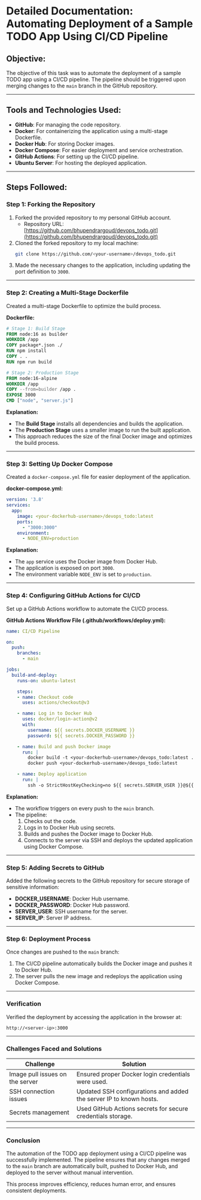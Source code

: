 # **Detailed Documentation: Automating Deployment of a Sample TODO App Using CI/CD Pipeline**

## **Objective:**
The objective of this task was to automate the deployment of a sample TODO app using a CI/CD pipeline. The pipeline should be triggered upon merging changes to the `main` branch in the GitHub repository.

---

## **Tools and Technologies Used:**
- **GitHub**: For managing the code repository.
- **Docker**: For containerizing the application using a multi-stage Dockerfile.
- **Docker Hub**: For storing Docker images.
- **Docker Compose**: For easier deployment and service orchestration.
- **GitHub Actions**: For setting up the CI/CD pipeline.
- **Ubuntu Server**: For hosting the deployed application.

---

## **Steps Followed:**

### **Step 1: Forking the Repository**
1. Forked the provided repository to my personal GitHub account.
   - Repository URL: [https://github.com/bhupendrargoud/devops_todo.git](https://github.com/bhupendrargoud/devops_todo.git)
2. Cloned the forked repository to my local machine:
   ```bash
   git clone https://github.com/<your-username>/devops_todo.git
   ```
3. Made the necessary changes to the application, including updating the port definition to `3000`.

---

### **Step 2: Creating a Multi-Stage Dockerfile**
Created a multi-stage Dockerfile to optimize the build process.

**Dockerfile:**
```Dockerfile
# Stage 1: Build Stage
FROM node:16 as builder
WORKDIR /app
COPY package*.json ./
RUN npm install
COPY . .
RUN npm run build

# Stage 2: Production Stage
FROM node:16-alpine
WORKDIR /app
COPY --from=builder /app .
EXPOSE 3000
CMD ["node", "server.js"]
```

**Explanation:**
- The **Build Stage** installs all dependencies and builds the application.
- The **Production Stage** uses a smaller image to run the built application.
- This approach reduces the size of the final Docker image and optimizes the build process.

---

### **Step 3: Setting Up Docker Compose**
Created a `docker-compose.yml` file for easier deployment of the application.

**docker-compose.yml:**
```yaml
version: '3.8'
services:
  app:
    image: <your-dockerhub-username>/devops_todo:latest
    ports:
      - "3000:3000"
    environment:
      - NODE_ENV=production
```

**Explanation:**
- The `app` service uses the Docker image from Docker Hub.
- The application is exposed on port `3000`.
- The environment variable `NODE_ENV` is set to `production`.

---

### **Step 4: Configuring GitHub Actions for CI/CD**
Set up a GitHub Actions workflow to automate the CI/CD process.

**GitHub Actions Workflow File (.github/workflows/deploy.yml):**
```yaml
name: CI/CD Pipeline

on:
  push:
    branches:
      - main

jobs:
  build-and-deploy:
    runs-on: ubuntu-latest

    steps:
    - name: Checkout code
      uses: actions/checkout@v3

    - name: Log in to Docker Hub
      uses: docker/login-action@v2
      with:
        username: ${{ secrets.DOCKER_USERNAME }}
        password: ${{ secrets.DOCKER_PASSWORD }}

    - name: Build and push Docker image
      run: |
        docker build -t <your-dockerhub-username>/devops_todo:latest .
        docker push <your-dockerhub-username>/devops_todo:latest

    - name: Deploy application
      run: |
        ssh -o StrictHostKeyChecking=no ${{ secrets.SERVER_USER }}@${{ secrets.SERVER_IP }} "docker pull <your-dockerhub-username>/devops_todo:latest && docker-compose up -d"
```

**Explanation:**
- The workflow triggers on every push to the `main` branch.
- The pipeline:
  1. Checks out the code.
  2. Logs in to Docker Hub using secrets.
  3. Builds and pushes the Docker image to Docker Hub.
  4. Connects to the server via SSH and deploys the updated application using Docker Compose.

---

### **Step 5: Adding Secrets to GitHub**
Added the following secrets to the GitHub repository for secure storage of sensitive information:
- **DOCKER_USERNAME**: Docker Hub username.
- **DOCKER_PASSWORD**: Docker Hub password.
- **SERVER_USER**: SSH username for the server.
- **SERVER_IP**: Server IP address.

---

### **Step 6: Deployment Process**
Once changes are pushed to the `main` branch:
1. The CI/CD pipeline automatically builds the Docker image and pushes it to Docker Hub.
2. The server pulls the new image and redeploys the application using Docker Compose.

---

### **Verification**
Verified the deployment by accessing the application in the browser at:
```
http://<server-ip>:3000
```

---

### **Challenges Faced and Solutions**
| **Challenge**                     | **Solution**                                           |
|-----------------------------------|-------------------------------------------------------|
| Image pull issues on the server   | Ensured proper Docker login credentials were used.    |
| SSH connection issues             | Updated SSH configurations and added the server IP to known hosts. |
| Secrets management                | Used GitHub Actions secrets for secure credentials storage. |

---

### **Conclusion**
The automation of the TODO app deployment using a CI/CD pipeline was successfully implemented. The pipeline ensures that any changes merged to the `main` branch are automatically built, pushed to Docker Hub, and deployed to the server without manual intervention.

This process improves efficiency, reduces human error, and ensures consistent deployments.

